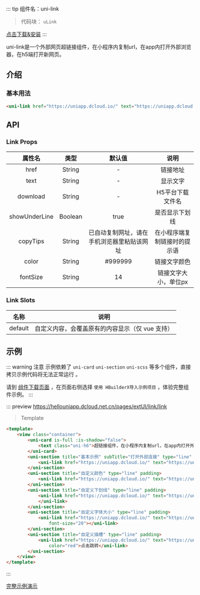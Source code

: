 ::: tip 组件名：uni-link
> 代码块： `uLink`

[点击下载&安装](https://ext.dcloud.net.cn/plugin?name=uni-link)
:::

uni-link是一个外部网页超链接组件，在小程序内复制url，在app内打开外部浏览器，在h5端打开新网页。


## 介绍
### 基本用法

```html
<uni-link href="https://uniapp.dcloud.io/" text="https://uniapp.dcloud.io/"></uni-link>
```

## API

### Link Props

|属性名|类型|默认值|说明|
|:-:|:-:|:-:|:-:|
|href|String|-|链接地址|
|text|String|-|显示文字|
|download|String |-|H5平台下载文件名|
|showUnderLine|Boolean|true|是否显示下划线|
|copyTips|String|已自动复制网址，请在手机浏览器里粘贴该网址|在小程序端复制链接时的提示语|
|color|String|#999999|链接文字颜色|
|fontSize|String|14|链接文字大小，单位px|


### Link Slots

|名称|说明|					
|:-:|:-:|						
|default|自定义内容，会覆盖原有的内容显示（仅 vue 支持）|



## 示例
::: warning 注意
示例依赖了 `uni-card` `uni-section` `uni-scss` 等多个组件，直接拷贝示例代码将无法正常运行 。

请到 [组件下载页面](https://ext.dcloud.net.cn/plugin?name=uni-link) ，在页面右侧选择 `使用 HBuilderX导入示例项目` ，体验完整组件示例。
:::

::: preview https://hellouniapp.dcloud.net.cn/pages/extUI/link/link
> Template
``` html
<template>
	<view class="container">
		<uni-card is-full :is-shadow="false">
			<text class="uni-h6">超链接组件，在小程序内复制url，在app内打开外部浏览器，在h5端打开新网页。</text>
		</uni-card>
		<uni-section title="基本示例" subTitle="打开外部连接" type="line" padding>
			<uni-link href="https://uniapp.dcloud.io/" text="https://uniapp.dcloud.io/"></uni-link>
		</uni-section>
		<uni-section title="自定义颜色" type="line" padding>
			<uni-link href="https://uniapp.dcloud.io/" text="https://uniapp.dcloud.io/" color="#007BFF"></uni-link>
		</uni-section>
		<uni-section title="自定义下划线" type="line" padding>
			<uni-link href="https://uniapp.dcloud.io/" text="https://uniapp.dcloud.io/" showUnderLine="false">
			</uni-link>
		</uni-section>
		<uni-section title="自定义字体大小" type="line" padding>
			<uni-link href="https://uniapp.dcloud.io/" text="https://uniapp.dcloud.io/" showUnderLine="false"
				font-size="20"></uni-link>
		</uni-section>
		<uni-section title="自定义插槽" type="line" padding>
			<uni-link href="https://uniapp.dcloud.io/" text="https://uniapp.dcloud.io/" showUnderLine="false"
				color="red">点击跳转</uni-link>
		</uni-section>
	</view>
</template>

```
:::

[完整示例演示](https://hellouniapp.dcloud.net.cn/pages/extUI/link/link)